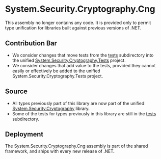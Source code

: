 # System.Security.Cryptography.Cng

This assembly no longer contains any code.  It is provided only to permit type unification for libraries built against previous versions of .NET.

## Contribution Bar

* We consider changes that move tests from the [tests](tests/) subdirectory into the unified [System.Security.Cryptography.Tests](../System.Security.Cryptography/tests/) project.
* We consider changes that add value to the tests, provided they cannot easily or effectively be added to the unified System.Security.Cryptography.Tests project.

## Source

* All types previously part of this library are now part of the unified [System.Security.Cryptography](../System.Security.Cryptography/) library.
* Some of the tests for types previously in this library are still in the [tests](tests/) subdirectory.

## Deployment

The System.Security.Cryptography.Cng assembly is part of the shared framework, and ships with every new release of .NET.
